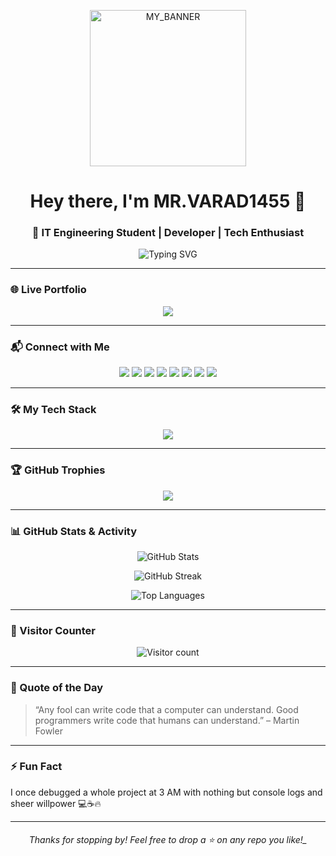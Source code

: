 <p align="center">
  <img src="./MY_LOGO.png" height="250" width="250" alt="MY_BANNER"/>
</p>

<h1 align="center">Hey there, I'm MR.VARAD1455 👋</h1>
<h3 align="center">🚀 IT Engineering Student | Developer | Tech Enthusiast</h3>

<p align="center">
  <img src="https://readme-typing-svg.herokuapp.com?font=Fira+Code&weight=600&size=20&pause=1000&color=F50010&center=true&vCenter=true&width=500&lines=Code.+Debug.+Repeat.;Love+to+build+cool+things!;Let's+Collaborate+and+learn+together!;" alt="Typing SVG" />
</p>

---

### 🌐 Live Portfolio

<p align="center">
  <a href="https://varad1455.github.io/MY-PORTFOLIO/" target="_blank">
    <img src="https://img.shields.io/badge/😍👉🏻%20Visit%20My%20Portfolio-121013?style=for-the-badge&logo=vercel&logoColor=white" />
  </a>
</p>

---

### 📬 Connect with Me

<p align="center">
  <a href="mailto:your-argadevarad14@gmail.com@example.com"><img src="https://img.shields.io/badge/Gmail-D14836?style=for-the-badge&logo=gmail&logoColor=white" /></a>
  <a href="https://linkedin.com/in/varad-argade" target="_blank"><img src="https://img.shields.io/badge/LinkedIn-0077B5?style=for-the-badge&logo=linkedin&logoColor=white" /></a>
  <a href="https://github.com/Varad1455"><img src="https://img.shields.io/badge/GitHub-181717?style=for-the-badge&logo=github&logoColor=white" /></a>
  <a href="https://instagram.com/mr.varad1455" target="_blank"><img src="https://img.shields.io/badge/Instagram-E4405F?style=for-the-badge&logo=instagram&logoColor=white" /></a>
   <a href="https://www.threads.net/mr.varad1455" target="_blank"><img src="https://img.shields.io/badge/Threads-000000?style=for-the-badge&logo=threads&logoColor=white" /></a>
  <a href="https://facebook.com/mr.varad1455" target="_blank"><img src="https://img.shields.io/badge/Facebook-1877F2?style=for-the-badge&logo=facebook&logoColor=white" /></a>
  <a href="https://twitter.com/mr_varad1455" target="_blank"><img src="https://img.shields.io/badge/X-000000?style=for-the-badge&logo=x&logoColor=white" /></a>
  <a href="https://snapchat.com/add/mr.varad1455" target="_blank"><img src="https://img.shields.io/badge/Snapchat-FFFC00?style=for-the-badge&logo=snapchat&logoColor=000000" /></a>
  
  

  
</p>

---

### 🛠️ My Tech Stack

<p align="center">
  <img src="https://skillicons.dev/icons?i=html,css,js,react,nodejs,express,mongodb,git,github,vscode,figma,cpp,python" />
</p>

---

### 🏆 GitHub Trophies

<p align="center">
  <img src="https://github-profile-trophy.vercel.app/?username=Varad1455&theme=tokyonight&margin-w=15&no-bg=true&title=Stars,Followers,Commits,Repositories,PullRequest" />
</p>

---

### 📊 GitHub Stats & Activity

<p align="center">
  <img src="https://github-readme-stats.vercel.app/api?username=Varad1455&show_icons=true&theme=tokyonight&border_radius=10&hide_title=false" alt="GitHub Stats" />
</p>

<p align="center">
  <img src="https://github-readme-streak-stats.herokuapp.com/?user=Varad1455&theme=tokyonight&fire=DD2727" alt="GitHub Streak" />
</p>

<p align="center">
  <img src="https://github-readme-stats.vercel.app/api/top-langs/?username=Varad1455&layout=compact&theme=tokyonight" alt="Top Languages" />
</p>

---

### 👀 Visitor Counter

<p align="center">
  <img src="https://komarev.com/ghpvc/?username=Varad1455&style=flat-square&color=brightgreen" alt="Visitor count" />
</p>

---

### 💬 Quote of the Day

> “Any fool can write code that a computer can understand. Good programmers write code that humans can understand.” – Martin Fowler

---

### ⚡ Fun Fact

I once debugged a whole project at 3 AM with nothing but console logs and sheer willpower 💻☕🔥

---

<h6 align="center">Thanks for stopping by! Feel free to drop a ⭐ on any repo you like!_</h6>
